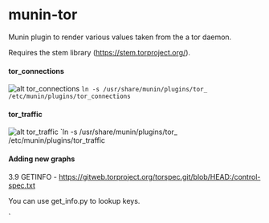 munin-tor
=========

Munin plugin to render various values taken from the a tor daemon.

Requires the stem library (https://stem.torproject.org/).


#### tor_connections
![alt tor_connections](https://i.imgur.com/LAkcKD0.png)
`ln -s /usr/share/munin/plugins/tor_ /etc/munin/plugins/tor_connections`

#### tor_traffic
![alt tor_traffic](https://i.imgur.com/YXLZHGa.png)
`ln -s /usr/share/munin/plugins/tor_ /etc/munin/plugins/tor_traffic


#### Adding new graphs
3.9 GETINFO - https://gitweb.torproject.org/torspec.git/blob/HEAD:/control-spec.txt

You can use get_info.py to lookup keys.


`
